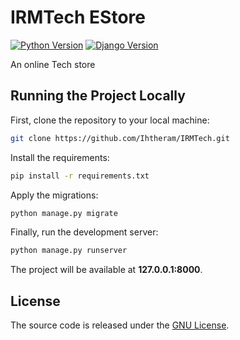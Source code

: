 # IRMTech EStore
[![Python Version](https://img.shields.io/badge/python-3.8.6-brightgreen.svg)](https://python.org)
[![Django Version](https://img.shields.io/badge/django-3.1.2-brightgreen.svg)](https://djangoproject.com)

An online Tech store

## Running the Project Locally

First, clone the repository to your local machine:

```bash
git clone https://github.com/Ihtheram/IRMTech.git
```

Install the requirements:

```bash
pip install -r requirements.txt
```

Apply the migrations:

```bash
python manage.py migrate
```

Finally, run the development server:

```bash
python manage.py runserver
```

The project will be available at **127.0.0.1:8000**.


## License

The source code is released under the [GNU License](https://github.com/Ihtheram/IRMTech/LICENSE).
